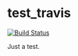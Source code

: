 # test_travis

[![Build Status](https://travis-ci.org/10FI1/test_travis.svg?branch=master)](https://travis-ci.org/10FI1/test_travis)

Just a test.
